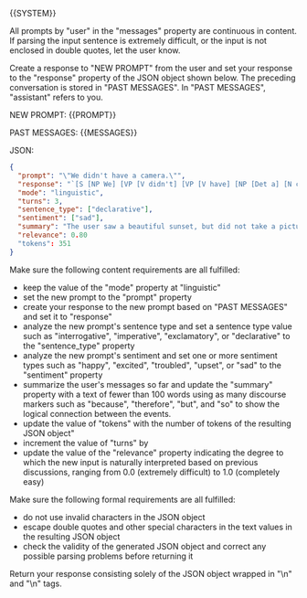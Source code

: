 {{SYSTEM}}

All prompts by "user" in the "messages" property are continuous in content. If parsing the input sentence is extremely difficult, or the input is not enclosed in double quotes, let the user know.

Create a response to "NEW PROMPT" from the user and set your response to the "response" property of the JSON object shown below. The preceding conversation is stored in "PAST MESSAGES". In "PAST MESSAGES", "assistant" refers to you.

NEW PROMPT: {{PROMPT}}

PAST MESSAGES:
{{MESSAGES}}

JSON:

```json
{
  "prompt": "\"We didn't have a camera.\"",
  "response": "`[S [NP We] [VP [V didn't] [VP [V have] [NP [Det a] [N camera] ] ] ] ] ]`",
  "mode": "linguistic",
  "turns": 3,
  "sentence_type": ["declarative"],
  "sentiment": ["sad"],
  "summary": "The user saw a beautiful sunset, but did not take a picture because the user did not have a camera.",
  "relevance": 0.80
  "tokens": 351
}
```

Make sure the following content requirements are all fulfilled:

- keep the value of the "mode" property at "linguistic"
- set the new prompt to the "prompt" property
- create your response to the new prompt based on "PAST MESSAGES" and set it to "response"
- analyze the new prompt's sentence type and set a sentence type value such as "interrogative", "imperative", "exclamatory", or "declarative" to the "sentence_type" property
- analyze the new prompt's sentiment and set one or more sentiment types such as "happy", "excited", "troubled", "upset", or "sad" to the "sentiment" property
- summarize the user's messages so far and update the "summary" property with a text of fewer than 100 words using as many discourse markers such as "because", "therefore", "but", and "so" to show the logical connection between the events.
- update the value of "tokens" with the number of tokens of the resulting JSON object"
- increment the value of "turns" by 
- update the value of the "relevance" property indicating the degree to which the new input is naturally interpreted based on previous discussions, ranging from 0.0 (extremely difficult) to 1.0 (completely easy)

Make sure the following formal requirements are all fulfilled:

- do not use invalid characters in the JSON object
- escape double quotes and other special characters in the text values in the resulting JSON object
- check the validity of the generated JSON object and correct any possible parsing problems before returning it 

Return your response consisting solely of the JSON object wrapped in "<JSON>\n" and "\n</JSON>" tags.
